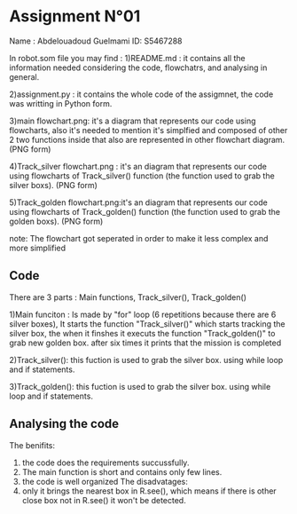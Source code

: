 Assignment N°01
================================
Name : Abdelouadoud Guelmami
ID: S5467288


In robot.som file you may find :
1)README.md : it contains all the information needed considering the code, flowchatrs, and analysing in general.

2)assignment.py : it contains the whole code of the assigmnet, the code was writting in Python form.

3)main flowchart.png: it's a diagram that represents our code using flowcharts, also it's needed to mention it's simplfied and composed of other 2 two functions inside that also are represented in other flowchart diagram. (PNG form)

4)Track_silver flowchart.png : it's an diagram that represents our code using flowcharts of Track_silver() function (the function used to grab the silver boxs). (PNG form)

5)Track_golden flowchart.png:it's an diagram that represents our code using flowcharts of Track_golden() function (the function used to grab the golden boxs). (PNG form)

note: The flowchart got seperated in order to make it less complex and more simplified


Code
----------------------
There are 3 parts : Main functions, Track_silver(), Track_golden()

1)Main funciton : Is made by "for" loop (6 repetitions because there are 6 silver boxes), It starts the function "Track_silver()" which starts tracking the silver box, the when it finshes it executs the function "Track_golden()" to grab new golden box. after six times it prints that the mission is completed

2)Track_silver(): this fuction is used to grab the silver box. using while loop and if statements.

3)Track_golden(): this fuction is used to grab the silver box. using while loop and if statements.


Analysing the code 
--------------------
The benifits:
1) the code does the requirements succussfully.
2) The main function is short and contains only few lines.
3) the code is well organized
The disadvatages:
1) only it brings the nearest box in R.see(), which means if there is other close box not in R.see() it won't be detected.
